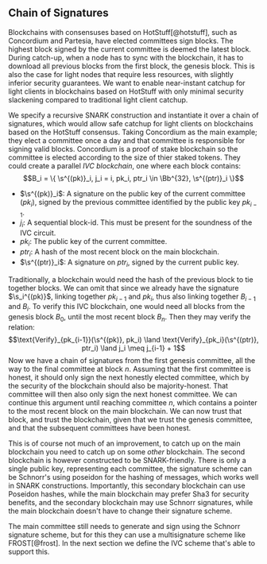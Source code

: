 ## Chain of Signatures

Blockchains with consensuses based on HotStuff[@hotstuff], such as Concordium
and Partesia, have elected committees sign blocks. The highest block signed
by the current committee is deemed the latest block. During catch-up, when a
node has to sync with the blockchain, it has to download all previous blocks
from the first block, the genesis block. This is also the case for light nodes
that require less resources, with slightly inferior security guarantees. We
want to enable near-instant catchup for light clients in blockchains based
on HotStuff with only minimal security slackening compared to traditional
light client catchup.

We specify a recursive SNARK construction and instantiate it over a chain of
signatures, which would allow safe catchup for light clients on blockchains
based on the HotStuff consensus. Taking Concordium as the main example; they
elect a committee once a day and that committee is responsible for signing
valid blocks. Concordium is a proof of stake blockchain so the committee is
elected according to the size of thier staked tokens. They could create a
parallel _IVC blockchain_, one where each block contains:
$$B_i = \{ \s^{(pk)}_i, j_i = i, pk_i, ptr_i \in \Bb^{32}, \s^{(ptr)}_i \}$$

- $\s^{(pk)}_i$: A signature on the public key of the current committee
  ($pk_i$), signed by the previous committee identified by the public key
  $pk_{i-1}$.
- $j_i$: A sequential block-id. This must be present for the soundness of
  the IVC circuit.
- $pk_i$: The public key of the current committee.
- $ptr_i$: A hash of the most recent block on the main blockchain.
- $\s^{(ptr)}_i$: A signature on $ptr_i$, signed by the current public key.

Traditionally, a blockchain would need the hash of the previous block to
tie together blocks. We can omit that since we already have the signature
$\s_i^{(pk)}$, linking together $pk_{i-1}$ and $pk_i$, thus also linking
together $B_{i-1}$ and $B_i$. To verify this IVC blockchain, one would need
all blocks from the genesis block $B_0$, until the most recent block $B_n$.
Then they may verify the relation:
$$\text{Verify}_{pk_{i-1}}(\s^{(pk)}, pk_i) \land \text{Verify}_{pk_i}(\s^{(ptr)}, ptr_i) \land j_i \meq j_{i-1} + 1$$
Now we have a chain of signatures from the first genesis committee, all the
way to the final committee at block $n$. Assuming that the first committee
is honest, it should only sign the next honestly elected committee, which
by the security of the blockchain should also be majority-honest. That
committee will then also only sign the next honest committee. We can continue
this argument until reaching committee $n$, which contains a pointer to the
most recent block on the main blockchain. We can now trust that block, and
trust the blockchain, given that we trust the genesis committee, and that
the subsequent committees have been honest.

This is of course not much of an improvement, to catch up on the main
blockchain you need to catch up on some _other_ blockchain. The second
blockchain is however constructed to be SNARK-friendly. There is only a
single public key, representing each committee, the signature scheme can be
Schnorr's using poseidon for the hashing of messages, which works well in
SNARK constructions.  Importantly, this secondary blockchain can use Poseidon
hashes, while the main blockchain may prefer Sha3 for security benefits,
and the secondary blockchain may use Schnorr signatures, while the main
blockchain doesn't have to change their signature scheme.

The main committee still needs to generate and sign using the Schnorr
signature scheme, but for this they can use a multisignature scheme like
FROST[@frost]. In the next section we define the IVC scheme that's able to
support this.
